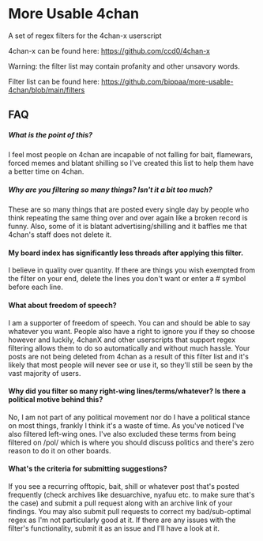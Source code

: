 # More Usable 4chan
A set of regex filters for the 4chan-x userscript

4chan-x can be found here: https://github.com/ccd0/4chan-x

Warning: the filter list may contain profanity and other unsavory words.

Filter list can be found here:
https://github.com/bippaa/more-usable-4chan/blob/main/filters

## FAQ

##### What is the point of this?
I feel most people on 4chan are incapable of not falling for bait, flamewars, forced memes and blatant shilling so I've created this list to help them have a better time on 4chan. 

##### Why are you filtering so many things? Isn't it a bit too much?
These are so many things that are posted every single day by people who think repeating the same thing over and over again like a broken record is funny. Also, some of it is blatant advertising/shilling and it baffles me that 4chan's staff does not delete it.

#### My board index has significantly less threads after applying this filter.
I believe in quality over quantity. If there are things you wish exempted from the filter on your end, delete the lines you don't want or enter a # symbol before each line.

#### What about freedom of speech?
I am a supporter of freedom of speech. You can and should be able to say whatever you want. People also have a right to ignore you if they so choose however and luckily, 4chanX and other userscripts that support regex filtering allows them to do so automatically and without much hassle. Your posts are not being deleted from 4chan as a result of this filter list and it's likely that most people will never see or use it, so they'll still be seen by the vast majority of users.

#### Why did you filter so many right-wing lines/terms/whatever? Is there a political motive behind this?
No, I am not part of any political movement nor do I have a political stance on most things, frankly I think it's a waste of time. As you've noticed I've also filtered left-wing ones. I've also excluded these terms from being filtered on /pol/ which is where you should discuss politics and there's zero reason to do it on other boards.

#### What's the criteria for submitting suggestions?
If you see a recurring offtopic, bait, shill or whatever post that's posted frequently (check archives like desuarchive, nyafuu etc. to make sure that's the case) and submit a pull request along with an archive link of your findings. You may also submit pull requests to correct my bad/sub-optimal regex as I'm not particularly good at it. If there are any issues with the filter's functionality, submit it as an issue and I'll have a look at it.
